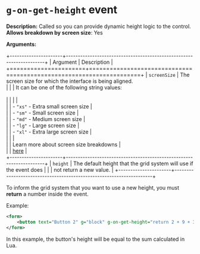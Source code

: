 # `g-on-get-height` event

**Description:** Called so you can provide dynamic height logic to the control.<br/>
**Allows breakdown by screen size**: Yes<br/>

**Arguments:**

+----------------------+---------------------------------------------------------------------+
| Argument             | Description                                                         |
+======================+=====================================================================+
| `screenSize`         | The screen size for which the interface is being aligned.<br>       |
|                      | It can be one of the following string values: <br><br>              |
|                      |                                                                     |   
|                      | - `"xs"` - Extra small screen size                                  |   
|                      | - `"sm"` - Small screen size                                        |   
|                      | - `"md"` - Medium screen size                                       |   
|                      | - `"lg"` - Large screen size                                        |   
|                      | - `"xl"` - Extra large screen size                                  |   
|                      |                                                                     |   
|                      | Learn more about screen size breakdowns                             |   
|                      | [here](../concepts.md#key-concept-screen-size-breakdown)            |   
+----------------------+---------------------------------------------------------------------+
| `height`             | The default height that the grid system will use if the event does  | 
|                      | not return a new value.                                             |
+----------------------+---------------------------------------------------------------------+

To inform the grid system that you want to use a new height, you must **return** a number inside the event.

Example:

```xml
<form>
    <button text="Button 2" g="block" g-on-get-height="return 2 + 9 + 33;"/>	
</form>
```

In this example, the button's height will be equal to the sum calculated in Lua.